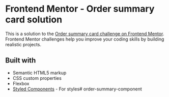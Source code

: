 # Frontend Mentor - Order summary card solution

This is a solution to the [Order summary card challenge on Frontend Mentor](https://www.frontendmentor.io/challenges/order-summary-component-QlPmajDUj). Frontend Mentor challenges help you improve your coding skills by building realistic projects. 

## Built with

- Semantic HTML5 markup
- CSS custom properties
- Flexbox
- [Styled Components](https://styled-components.com/) - For styles# order-summary-component